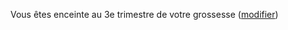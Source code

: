 Vous êtes enceinte au 3e trimestre de votre grossesse <span class="modifier">([modifier](#sante))</span>